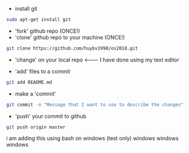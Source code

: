 * install git

```bash
sudo apt-get install git
```

* 'fork' github repo (ONCE!)
* 'clone' github repo to your machine (ONCE!)

```bash
git clone https://github.com/huybv1998/os2018.git
```

* 'change' on your local repo <--- I have done using my text editor

* 'add' files to a commit

```bash
git add README.md
```

* make a 'commit' 

```bash
git commit -m "Message that I want to use to describe the changes"
````

* 'push' your commit to github

```bash
git push origin master
```

i am adding this using bash on windows (test only)
windows windows windows
